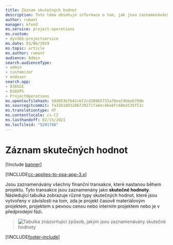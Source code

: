 ```yaml
---
title: Záznam skutečných hodnot
description: Toto téma obsahuje informace o tom, jak jsou zaznamenávány skutečné hodnoty.
author: rumant
manager: kfend
ms.service: project-operations
ms.custom:
- dyn365-projectservice
ms.date: 03/06/2019
ms.topic: article
ms.author: rumant
audience: Admin
search.audienceType:
- admin
- customizer
- enduser
search.app:
- D365CE
- D365PS
- ProjectOperations
ms.openlocfilehash: 5dd853bfb41c6f2cd20965733a78eafdbbeb794b
ms.sourcegitcommit: fa32b1893286f20271fa4ec4be8fc68bd135f53c
ms.translationtype: HT
ms.contentlocale: cs-CZ
ms.lasthandoff: 02/15/2021
ms.locfileid: "5291746"
---
```

# <a name="recording-actuals"></a>Záznam skutečných hodnot 

[!include [banner](../includes/psa-now-project-operations.md)]

[!INCLUDE[cc-applies-to-psa-app-3.x](../includes/cc-applies-to-psa-app-3x.md)]

Jsou zaznamenávány všechny finanční transakce, které nastanou během projektu. Tyto transakce jsou zaznamenány jako **skutečné hodnoty**. Následující tabulka zobrazuje různé typy skutečných hodnot, které jsou vytvořeny v závislosti na tom, zda je projekt časově materiálovým projektem, projektem s pevnou cenou nebo interním projektem nebo je v předprodejní fázi.

> ![Tabulka znázorňující způsob, jakým jsou zaznamenávány skutečné hodnoty](media/advanced-table2.png)


[!INCLUDE[footer-include](../includes/footer-banner.md)]